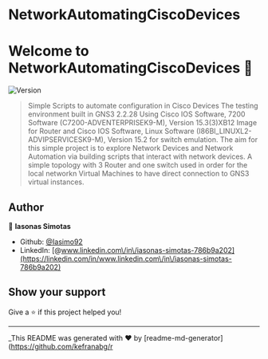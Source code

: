 # NetworkAutomatingCiscoDevices
# Welcome to NetworkAutomatingCiscoDevices 👋
![Version](https://img.shields.io/badge/version-PA1-blue.svg?cacheSeconds=2592000)

> Simple Scripts to automate configuration in Cisco Devices
> The testing environment built in GNS3 2.2.28 Using Cisco IOS Software, 7200 Software (C7200-ADVENTERPRISEK9-M), Version 15.3(3)XB12 Image for Router and Cisco IOS Software, Linux Software (I86BI_LINUXL2-ADVIPSERVICESK9-M), Version 15.2 for switch emulation. The aim for this simple project is to explore Network Devices and Network Automation via building scripts that interact with network devices. A simple topology with 3 Router and one switch used in order for the local networkn Virtual Machines to have direct connection to GNS3 virtual instances.

## Author

👤 **Iasonas Simotas**

* Github: [@Iasimo92](https://github.com/Iasimo92)
* LinkedIn: [@www.linkedin.com\/in\/iasonas-simotas-786b9a202](https://linkedin.com/in/www.linkedin.com\/in\/iasonas-simotas-786b9a202)

## Show your support

Give a ⭐️ if this project helped you!


***
_This README was generated with ❤️ by [readme-md-generator](https://github.com/kefranabg/r
